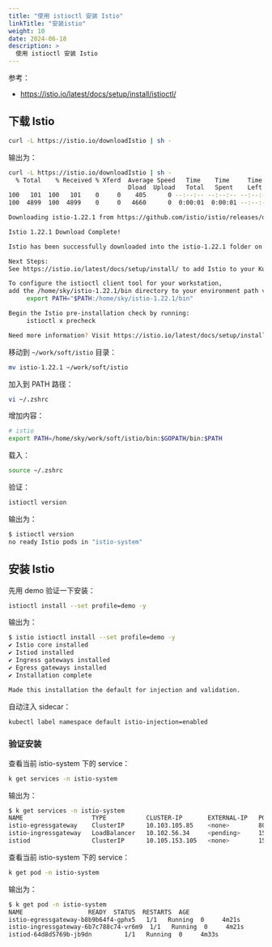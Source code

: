 ```yaml
---
title: "使用 istioctl 安装 Istio"
linkTitle: "安装istio"
weight: 10
date: 2024-06-18
description: >
  使用 istioctl 安装 Istio
---
```



参考：

- https://istio.io/latest/docs/setup/install/istioctl/

## 下载 Istio


```bash
curl -L https://istio.io/downloadIstio | sh -
```

输出为：

```bash
curl -L https://istio.io/downloadIstio | sh -
  % Total    % Received % Xferd  Average Speed   Time    Time     Time  Current
                                 Dload  Upload   Total   Spent    Left  Speed
100   101  100   101    0     0    405      0 --:--:-- --:--:-- --:--:--   407
100  4899  100  4899    0     0   4660      0  0:00:01  0:00:01 --:--:-- 18348

Downloading istio-1.22.1 from https://github.com/istio/istio/releases/download/1.22.1/istio-1.22.1-linux-amd64.tar.gz ...

Istio 1.22.1 Download Complete!

Istio has been successfully downloaded into the istio-1.22.1 folder on your system.

Next Steps:
See https://istio.io/latest/docs/setup/install/ to add Istio to your Kubernetes cluster.

To configure the istioctl client tool for your workstation,
add the /home/sky/istio-1.22.1/bin directory to your environment path variable with:
	 export PATH="$PATH:/home/sky/istio-1.22.1/bin"

Begin the Istio pre-installation check by running:
	 istioctl x precheck 

Need more information? Visit https://istio.io/latest/docs/setup/install/
```

移动到 `~/work/soft/istio` 目录：

```bash
mv istio-1.22.1 ~/work/soft/istio
```

加入到 PATH 路径：

```bash
vi ~/.zshrc
```

增加内容：

```bash
# istio
export PATH=/home/sky/work/soft/istio/bin:$GOPATH/bin:$PATH
```

载入：

```bash
source ~/.zshrc 
```

验证：

```bash
istioctl version
```

输出为：

```bash
$ istioctl version
no ready Istio pods in "istio-system"
```

## 安装 Istio

先用 demo 验证一下安装：

```bash
istioctl install --set profile=demo -y
```

输出为：

```bash
$ istio istioctl install --set profile=demo -y
✔ Istio core installed                                      
✔ Istiod installed                       
✔ Ingress gateways installed                        
✔ Egress gateways installed                          
✔ Installation complete

Made this installation the default for injection and validation.
```

自动注入 sidecar：

```bash
kubectl label namespace default istio-injection=enabled
```

### 验证安装

查看当前 istio-system 下的 service：

```bash
k get services -n istio-system 
```

输出为：

```bash
$ k get services -n istio-system 
NAME                   TYPE           CLUSTER-IP       EXTERNAL-IP   PORT(S)                                                                      AGE
istio-egressgateway    ClusterIP      10.103.105.85    <none>        80/TCP,443/TCP                                                               2m59s
istio-ingressgateway   LoadBalancer   10.102.56.34     <pending>     15021:30900/TCP,80:30893/TCP,443:31534/TCP,31400:30798/TCP,15443:31954/TCP   2m59s
istiod                 ClusterIP      10.105.153.105   <none>        15010/TCP,15012/TCP,443/TCP,15014/TCP                                        3m11s
```

查看当前 istio-system 下的 service：

```bash
k get pod -n istio-system
```

输出为：

```bash
$ k get pod -n istio-system
NAME                  READY  STATUS  RESTARTS  AGE
istio-egressgateway-b8b9b64f4-gphx5   1/1   Running  0     4m21s
istio-ingressgateway-6b7c788c74-vr6m9  1/1   Running  0     4m21s
istiod-64d8d5769b-jb9dn         1/1   Running  0     4m33s
```


